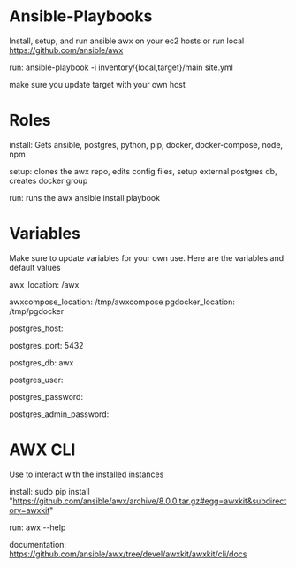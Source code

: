 # Ansible-Playbooks
Install, setup, and run ansible awx on your ec2 hosts or run local
https://github.com/ansible/awx

run:
ansible-playbook -i inventory/{local,target}/main site.yml

make sure you update target with your own host

# Roles
install: Gets ansible, postgres, python, pip, docker, docker-compose, node, npm

setup: clones the awx repo, edits config files, setup external postgres db, creates docker group

run: runs the awx ansible install playbook

# Variables

Make sure to update variables for your own use. Here are the variables and default values

awx_location: /awx

awxcompose_location: /tmp/awxcompose
pgdocker_location: /tmp/pgdocker

postgres_host:

postgres_port: 5432

postgres_db: awx

postgres_user:

postgres_password:

postgres_admin_password:

# AWX CLI

Use to interact with the installed instances

install:
sudo pip install "https://github.com/ansible/awx/archive/8.0.0.tar.gz#egg=awxkit&subdirectory=awxkit"

run:
awx --help

documentation:
https://github.com/ansible/awx/tree/devel/awxkit/awxkit/cli/docs

